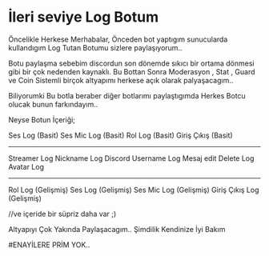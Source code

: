 # İleri seviye Log Botum
Öncelikle Herkese Merhabalar, Önceden bot yaptıgım sunucularda kullandıgım Log Tutan Botumu sizlere paylaşıyorum..

Botu paylaşma sebebim discordun son dönemde sıkıcı bir ortama dönmesi gibi bir çok nedenden kaynaklı.
Bu Bottan Sonra Moderasyon , Stat , Guard ve Coin Sistemli birçok altyapımı herkese açık olarak palyaşacagım..

Biliyorumki Bu botla beraber diğer botlarımı paylaştıgımda Herkes Botcu olucak bunun farkındayım.. 

Neyse Botun İçeriği;

Ses Log (Basit)
Ses Mic Log (Basit)
Rol Log (Basit)
Giriş Çıkış (Basit)

------------------
Streamer Log 
Nickname Log
Discord Username Log
Mesaj edit Delete Log
Avatar Log 

---------------
Rol Log (Gelişmiş)
Ses Log (Gelişmiş)
Ses Mic Log (Gelişmiş)
Giriş Çıkış Log (Gelişmiş)

//ve içeride bir süpriz daha var ;) 

Altyapıyı Çok Yakında Paylaşacagım..
Şimdilik Kendinize İyi Bakım 

#ENAYİLERE PRİM YOK..
